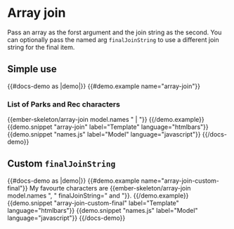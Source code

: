 # Array join

Pass an array as the forst argument and the join string as the second. You can optionally pass the named arg `finalJoinString` to use a different join string for the final item.

## Simple use
{{#docs-demo as |demo|}}
  {{#demo.example name="array-join"}}
    <h3>List of Parks and Rec characters</h3>
    {{ember-skeleton/array-join model.names " | "}}
  {{/demo.example}}
  {{demo.snippet "array-join" label="Template" language="htmlbars"}}
  {{demo.snippet "names.js" label="Model" language="javascript"}}
{{/docs-demo}}

## Custom `finalJoinString`
{{#docs-demo as |demo|}}
  {{#demo.example name="array-join-custom-final"}}
    My favourte characters are {{ember-skeleton/array-join model.names ", " finalJoinString=" and "}}.
  {{/demo.example}}
  {{demo.snippet "array-join-custom-final" label="Template" language="htmlbars"}}
  {{demo.snippet "names.js" label="Model" language="javascript"}}
{{/docs-demo}}

